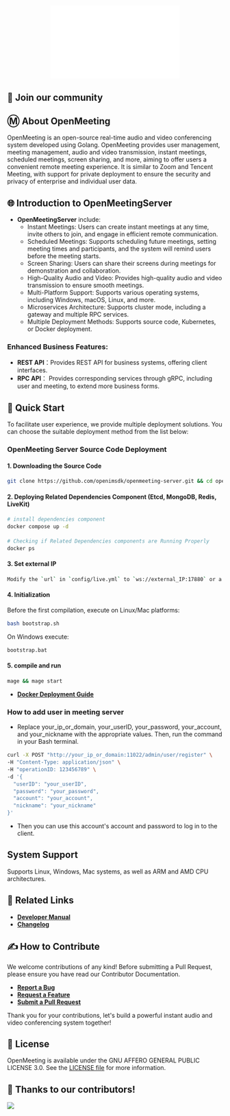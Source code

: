 <p align="center">
    <a href="https://openim.io">
        <img src="./assets/openim-logo.gif" width="60%" height="30%"/>
    </a>
</p>

<div align="center">


</div>


## :busts_in_silhouette: Join our community
## Ⓜ️ About OpenMeeting
OpenMeeting is an open-source real-time audio and video conferencing system developed using Golang. OpenMeeting provides user management, meeting management, audio and video transmission, instant meetings, scheduled meetings, screen sharing, and more, aiming to offer users a convenient remote meeting experience. It is similar to Zoom and Tencent Meeting, with support for private deployment to ensure the security and privacy of enterprise and individual user data.

[//]: # (![Relations of App-OpenMeeting]&#40;./assets/open-meeting-design.png&#41;)



## 🌐 Introduction to OpenMeetingServer
+ **OpenMeetingServer**  include:
  - Instant Meetings: Users can create instant meetings at any time, invite others to join, and engage in efficient remote communication.
  - Scheduled Meetings: Supports scheduling future meetings, setting meeting times and participants, and the system will remind users before the meeting starts.
  - Screen Sharing: Users can share their screens during meetings for demonstration and collaboration.
  - High-Quality Audio and Video: Provides high-quality audio and video transmission to ensure smooth meetings.
  - Multi-Platform Support: Supports various operating systems, including Windows, macOS, Linux, and more.
  - Microservices Architecture: Supports cluster mode, including a gateway and multiple RPC services.
  - Multiple Deployment Methods: Supports source code, Kubernetes, or Docker deployment.


### Enhanced Business Features:
+ **REST API**：Provides REST API for business systems, offering client interfaces.
+ **RPC API**： Provides corresponding services through gRPC, including user and meeting, to extend more business forms.

[//]: # (![architecture]&#40;./assets/architecture-layers.png&#41;)



## :rocket: Quick Start
To facilitate user experience, we provide multiple deployment solutions. You can choose the suitable deployment method from the list below:

[//]: # (+ **[Source Code Deployment Guide]&#40;https://github.com/openimsdk/openmeeting-server/blob/main/deployments/deployment.md&#41;**)
### OpenMeeting Server Source Code Deployment

#### 1. Downloading the Source Code

```bash
git clone https://github.com/openimsdk/openmeeting-server.git && cd openmeeting-server
```


#### 2. Deploying Related Dependencies Component (Etcd, MongoDB, Redis, LiveKit)
```bash
# install dependencies component
docker compose up -d

# Checking if Related Dependencies components are Running Properly
docker ps
```

#### 3. Set external IP
```bash
Modify the `url` in `config/live.yml` to `ws://external_IP:17880` or a domain name.
```

#### 4. Initialization
Before the first compilation, execute on Linux/Mac platforms:
```bash
bash bootstrap.sh
```
On Windows execute:
```bash
bootstrap.bat
```

#### 5. compile and run
```bash
mage && mage start
```



+ **[Docker Deployment Guide]()**

### How to add user in meeting server
+ Replace your_ip_or_domain, your_userID, your_password, your_account, and your_nickname with the appropriate values. Then, run the command in your Bash terminal.
```bash
curl -X POST "http://your_ip_or_domain:11022/admin/user/register" \
-H "Content-Type: application/json" \
-H "operationID: 123456789" \
-d '{
  "userID": "your_userID",
  "password": "your_password",
  "account": "your_account",
  "nickname": "your_nickname"
}'
```

+ Then you can use this account's account and password to log in to the client.




## System Support
Supports Linux, Windows, Mac systems, as well as ARM and AMD CPU architectures.

## :link: Related Links


+ **[Developer Manual]()**
+ **[Changelog]()**

## :writing_hand: How to Contribute
We welcome contributions of any kind! Before submitting a Pull Request, please ensure you have read our Contributor Documentation.

+ **[Report a Bug](https://github.com/openimsdk/openmeeting-server/issues/new?assignees=&labels=kind%2Fbug&projects=&template=bug-report.yaml&title=%5BBUG%5D+)**
+ **[Request a Feature](https://github.com/openimsdk/openmeeting-server/issues/new?assignees=&labels=feature+request&projects=&template=feature-request.yaml&title=%5BFEATURE+REQUEST%5D+)**
+ **[Submit a Pull Request](https://github.com/openimsdk/openmeeting-server/pulls)**

Thank you for your contributions, let's build a powerful instant audio and video conferencing system together!

## :closed_book: License
OpenMeeting is available under the GNU AFFERO GENERAL PUBLIC LICENSE 3.0. See the [LICENSE file](https://github.com/openimsdk/openmeeting-server/blob/main/LICENSE) for more information.

## 🔮 Thanks to our contributors!

<a href="https://github.com/openimsdk/openmeeting-server/graphs/contributors">
  <img src="https://contrib.rocks/image?repo=openimsdk/openmeeting-server" />
</a>